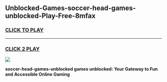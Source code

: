 
## Unblocked-Games-soccer-head-games-unblocked-Play-Free-8mfax
<h3>
<a href="https://premium76.site?title=soccer-head-games-unblocked&ref=18A">CLICK TO PLAY</a></h3>
<hr>

<h3>
<a href="https://premium76.site?title=soccer-head-games-unblocked&ref=18A">CLICK 2 PLAY</a>
  
</h3>

<a href="https://premium76.site?title=soccer-head-games-unblocked&ref=18A"><img src="https://clearcache.store/games.png"></a>


**soccer-head-games-unblocked games unblocked: Your Gateway to Fun and Accessible Online Gaming**

